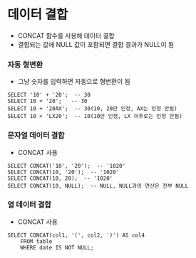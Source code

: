 # 데이터 결합

- CONCAT 함수를 사용해 데이터 결합
- 결합되는 값에 NULL 값이 포함되면 결합 결과가 NULL이 됨

### 자동 형변환
* 그냥 숫자를 입력하면 자동으로 형변환이 됨
```
SELECT '10' + '20';  -- 30
SELECT 10 + '20';   -- 30
SELECT 10 + '20AX';  -- 30(10, 20만 인정, AX는 인정 안됨)
SELECT 10 + 'LX20';  -- 10(10만 인정, LX 이후로는 인정 안됨)
```

### 문자열 데이터 결합
* CONCAT 사용
```
SELECT CONCAT('10', '20');  -- '1020'
SELECT CONCAT(10, '20');  -- '1020'
SELECT CONCAT(10, 20);  -- '1020'
SELECT CONCAT(10, NULL);  -- NULL, NULL과의 연산은 전부 NULL
```

### 열 데이터 결합
* CONCAT 사용
```
SELECT CONCAT(col1, '(', col2, ')') AS col4
	FROM table
	WHERE date IS NOT NULL;
```